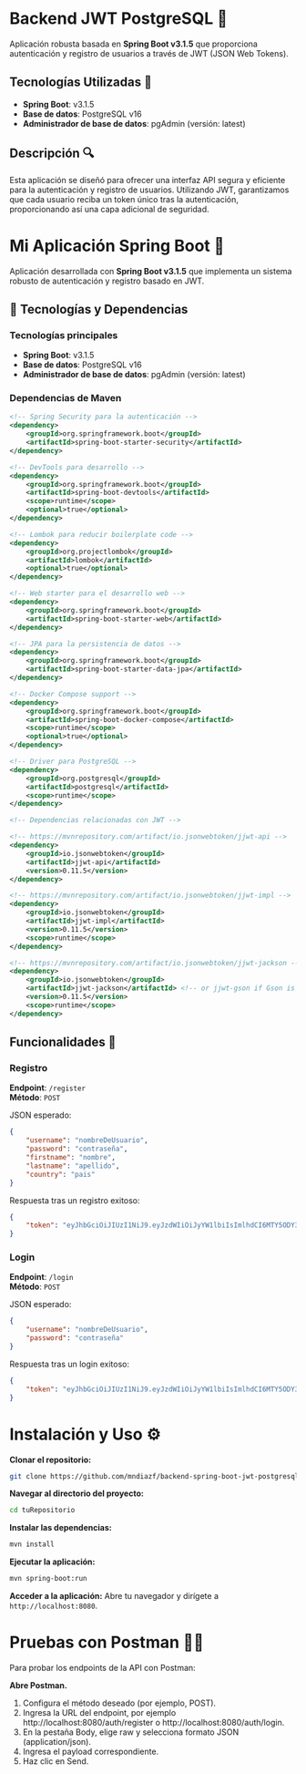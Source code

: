 # Backend JWT PostgreSQL 🌱

Aplicación robusta basada en **Spring Boot v3.1.5** que proporciona autenticación y registro de usuarios a través de JWT (JSON Web Tokens).

## Tecnologías Utilizadas 🚀
- **Spring Boot**: v3.1.5
- **Base de datos**: PostgreSQL v16
- **Administrador de base de datos**: pgAdmin (versión: latest)

## Descripción 🔍

Esta aplicación se diseñó para ofrecer una interfaz API segura y eficiente para la autenticación y registro de usuarios. Utilizando JWT, garantizamos que cada usuario reciba un token único tras la autenticación, proporcionando así una capa adicional de seguridad.

# Mi Aplicación Spring Boot 🌱

Aplicación desarrollada con **Spring Boot v3.1.5** que implementa un sistema robusto de autenticación y registro basado en JWT.

## 🚀 Tecnologías y Dependencias

### Tecnologías principales

- **Spring Boot**: v3.1.5
- **Base de datos**: PostgreSQL v16
- **Administrador de base de datos**: pgAdmin (versión: latest)

### Dependencias de Maven

```xml
<!-- Spring Security para la autenticación -->
<dependency>
    <groupId>org.springframework.boot</groupId>
    <artifactId>spring-boot-starter-security</artifactId>
</dependency>

<!-- DevTools para desarrollo -->
<dependency>
    <groupId>org.springframework.boot</groupId>
    <artifactId>spring-boot-devtools</artifactId>
    <scope>runtime</scope>
    <optional>true</optional>
</dependency>

<!-- Lombok para reducir boilerplate code -->
<dependency>
    <groupId>org.projectlombok</groupId>
    <artifactId>lombok</artifactId>
    <optional>true</optional>
</dependency>

<!-- Web starter para el desarrollo web -->
<dependency>
    <groupId>org.springframework.boot</groupId>
    <artifactId>spring-boot-starter-web</artifactId>
</dependency>

<!-- JPA para la persistencia de datos -->
<dependency>
    <groupId>org.springframework.boot</groupId>
    <artifactId>spring-boot-starter-data-jpa</artifactId>
</dependency>

<!-- Docker Compose support -->
<dependency>
    <groupId>org.springframework.boot</groupId>
    <artifactId>spring-boot-docker-compose</artifactId>
    <scope>runtime</scope>
    <optional>true</optional>
</dependency>

<!-- Driver para PostgreSQL -->
<dependency>
    <groupId>org.postgresql</groupId>
    <artifactId>postgresql</artifactId>
    <scope>runtime</scope>
</dependency>

<!-- Dependencias relacionadas con JWT -->

<!-- https://mvnrepository.com/artifact/io.jsonwebtoken/jjwt-api -->
<dependency>
    <groupId>io.jsonwebtoken</groupId>
    <artifactId>jjwt-api</artifactId>
    <version>0.11.5</version>
</dependency>

<!-- https://mvnrepository.com/artifact/io.jsonwebtoken/jjwt-impl -->
<dependency>
    <groupId>io.jsonwebtoken</groupId>
    <artifactId>jjwt-impl</artifactId>
    <version>0.11.5</version>
    <scope>runtime</scope>
</dependency>

<!-- https://mvnrepository.com/artifact/io.jsonwebtoken/jjwt-jackson -->
<dependency>
    <groupId>io.jsonwebtoken</groupId>
    <artifactId>jjwt-jackson</artifactId> <!-- or jjwt-gson if Gson is preferred -->
    <version>0.11.5</version>
    <scope>runtime</scope>
</dependency>
```

## Funcionalidades 📐

### Registro

**Endpoint**: `/register`  
**Método**: `POST`

JSON esperado:

```json
{
    "username": "nombreDeUsuario",
    "password": "contraseña",
    "firstname": "nombre",
    "lastname": "apellido",
    "country": "pais"
}
```

Respuesta tras un registro exitoso:

```json
{
    "token": "eyJhbGciOiJIUzI1NiJ9.eyJzdWIiOiJyYW1lbiIsImlhdCI6MTY5ODY3NTA1OSwiZXhwIjoxNjk4Njc2NDk5fQ.ER4q6W4JCTEnjraV5YeXnVChioBy3x0CjzrlFyIx9Ds"
}
```

### Login

**Endpoint**: `/login`  
**Método**: `POST`

JSON esperado:


```json
{
    "username": "nombreDeUsuario",
    "password": "contraseña"
}
```

Respuesta tras un login exitoso:

```json
{
    "token": "eyJhbGciOiJIUzI1NiJ9.eyJzdWIiOiJyYW1lbiIsImlhdCI6MTY5ODY3NTA1OSwiZXhwIjoxNjk4Njc2NDk5fQ.ER4q6W4JCTEnjraV5YeXnVChioBy3x0CjzrlFyIx9Ds"
}
```

# Instalación y Uso ⚙️

**Clonar el repositorio:**

```bash
git clone https://github.com/mndiazf/backend-spring-boot-jwt-postgresql.git
```

**Navegar al directorio del proyecto:**

```bash
cd tuRepositorio
```

**Instalar las dependencias:**

```bash
mvn install
```

**Ejecutar la aplicación:**

```bash
mvn spring-boot:run
```

**Acceder a la aplicación:**
Abre tu navegador y dirígete a `http://localhost:8080`.

# Pruebas con Postman 👨‍🚀

Para probar los endpoints de la API con Postman:

**Abre Postman.**

1. Configura el método deseado (por ejemplo, POST).
2. Ingresa la URL del endpoint, por ejemplo http://localhost:8080/auth/register o http://localhost:8080/auth/login.
3. En la pestaña Body, elige raw y selecciona formato JSON (application/json).
4. Ingresa el payload correspondiente.
5. Haz clic en Send.
